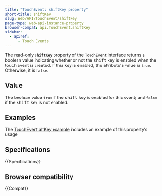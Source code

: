 ```yaml
---
title: "TouchEvent: shiftKey property"
short-title: shiftKey
slug: Web/API/TouchEvent/shiftKey
page-type: web-api-instance-property
browser-compat: api.TouchEvent.shiftKey
sidebar:
  - apiref:
      - Touch Events
---
```


The read-only **`shiftKey`** property of the `TouchEvent` interface returns a boolean value indicating whether or not the <kbd>shift</kbd> key is enabled when the touch event is created. If this key is enabled, the attribute's value is `true`. Otherwise, it is `false`.

## Value

The boolean value `true` if the <kbd>shift</kbd> key is enabled for this event; and `false` if the <kbd>shift</kbd> key is not enabled.

## Examples

The [TouchEvent.altKey example](/en-US/docs/Web/API/TouchEvent/altKey#examples) includes an example of this property's usage.

## Specifications

{{Specifications}}

## Browser compatibility

{{Compat}}
